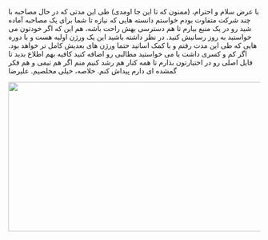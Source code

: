 با عرض سلام و احترام، 
(ممنون که تا این جا اومدی)
طی این مدتی که در حال مصاحبه با چند شرکت متفاوت بودم خواستم دانسته هایی که نیازه تا شما برای یک مصاحبه آماده شید رو در یک منبع بیارم تا هم دسترسی بهش راحت باشه، هم این که اگر خودتون می خواستید به روز رسانیش کنید.
در نظر داشته باشید این یک ورژن اولیه هست و با دوره هایی که طی این مدت رفتم و با کمک اساتید حتما ورژن های بعدیش کامل تر خواهد بود.
اگر کم و کسری داشت یا می خواستید مطالبی رو اضافه کنید کافیه بهم اطلاع بدید تا فایل اصلی رو در اختیارتون بذارم تا همه کنار هم رشد کنیم منم اگر هم تیمی و هم فکر گمشده ای دارم پیداش کنم.
خلاصه،
خیلی مخلصیم.
علیرضا 

<img width="1000" height="300" src="[https://wallpaperaccess.com/full/222143.jpg](https://www.bing.com/images/create/a-picture-with-the-word-version-2-is-coming-with-c/1-659d127b7436451c8ca42eee8cef2d7e?id=OR2gKt9o8nJKfK3%2fkM5VHA%3d%3d&view=detailv2&idpp=genimg&idpclose=1&FORM=SYDBIC)https://www.bing.com/images/create/a-picture-with-the-word-version-2-is-coming-with-c/1-659d127b7436451c8ca42eee8cef2d7e?id=OR2gKt9o8nJKfK3%2fkM5VHA%3d%3d&view=detailv2&idpp=genimg&idpclose=1&FORM=SYDBIC">
